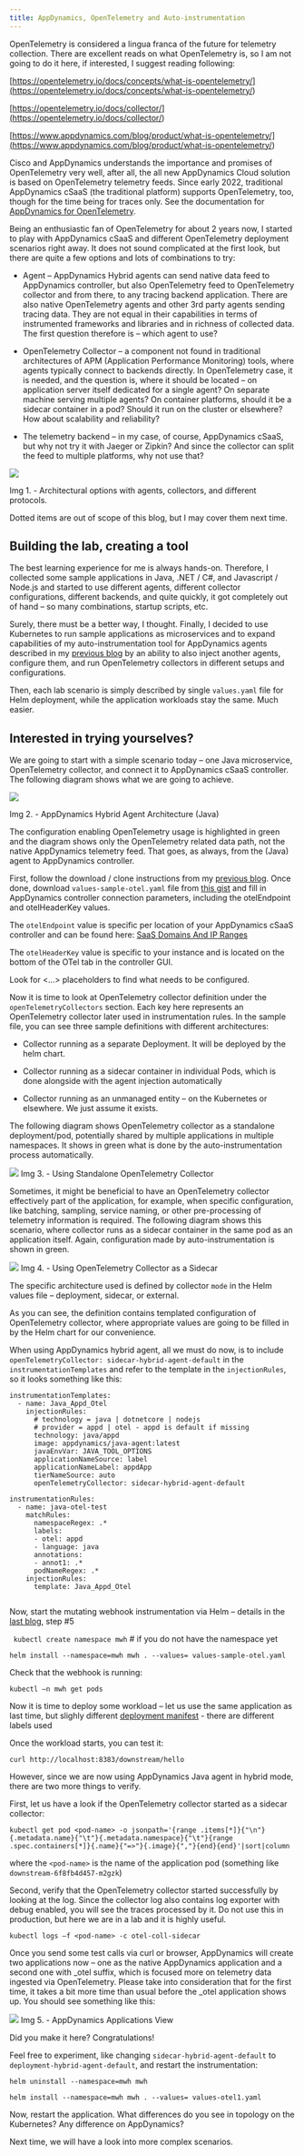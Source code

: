 ```yaml
---
title: AppDynamics, OpenTelemetry and Auto-instrumentation 
---
```


OpenTelemetry is considered a lingua franca of the future for telemetry collection. There are excellent reads on what OpenTelemetry is, so I am not going to do it here, if interested, I suggest reading following: 

[https://opentelemetry.io/docs/concepts/what-is-opentelemetry/](<https://opentelemetry.io/docs/concepts/what-is-opentelemetry/>)

[https://opentelemetry.io/docs/collector/](<https://opentelemetry.io/docs/collector/>)

[https://www.appdynamics.com/blog/product/what-is-opentelemetry/](<https://www.appdynamics.com/blog/product/what-is-opentelemetry/>)

 

Cisco and AppDynamics understands the importance and promises of OpenTelemetry very well, after all, the all new AppDynamics Cloud solution is based on OpenTelemetry telemetry feeds. Since early 2022, traditional AppDynamics cSaaS (the traditional platform) supports OpenTelemetry, too, though for the time being for traces only. See the documentation for [AppDynamics for OpenTelemetry](<https://docs.appdynamics.com/appd/23.x/latest/en/application-monitoring/appdynamics-for-opentelemetry>).

Being an enthusiastic fan of OpenTelemetry for about 2 years now, I started to play with AppDynamics cSaaS and different OpenTelemetry deployment scenarios right away. It does not sound complicated at the first look, but there are quite a few options and lots of combinations to try: 

- Agent – AppDynamics Hybrid agents can send native data feed to AppDynamics controller, but also OpenTelemetry feed to OpenTelemetry collector and from there, to any tracing backend application. There are also native OpenTelemetry agents and other 3rd party agents sending tracing data. They are not equal in their capabilities in terms of instrumented frameworks and libraries and in richness of collected data. The first question therefore is – which agent to use? 

- OpenTelemetry Collector – a component not found in traditional architectures of APM (Application Performance Monitoring) tools, where agents typically connect to backends directly. In OpenTelemetry case, it is needed, and the question is, where it should be located – on application server itself dedicated for a single agent? On separate machine serving multiple agents? On container platforms, should it be a sidecar container in a pod? Should it run on the cluster or elsewhere? How about scalability and reliability? 

- The telemetry backend – in my case, of course, AppDynamics cSaaS, but why not try it with Jaeger or Zipkin? And since the collector can split the feed to multiple platforms, why not use that? 

![](<../images/mwh-otel-1/agt-coll-bck-arch.drawio.svg>)

Img 1. -  Architectural options with agents, collectors, and different protocols. 

Dotted items are out of scope of this blog, but I may cover them next time.

## Building the lab, creating a tool

The best learning experience for me is always hands-on. Therefore, I collected some sample applications in Java, .NET / C#, and Javascript / Node.js and started to use different agents, different collector configurations, different backends, and quite quickly, it got completely out of hand – so many combinations, startup scripts, etc. 

Surely, there must be a better way, I thought. Finally, I decided to use Kubernetes to run sample applications as microservices and to expand capabilities of my auto-instrumentation tool for AppDynamics agents described in my [previous blog](</appd-mwh-blog>) by an ability to also inject another agents, configure them, and run OpenTelemetry collectors in different setups and configurations. 

Then, each lab scenario is simply described by single `values.yaml` file for Helm deployment, while the application workloads stay the same. Much easier. 

## Interested in trying yourselves? 

We are going to start with a simple scenario today – one Java microservice, OpenTelemetry collector, and connect it to AppDynamics cSaaS controller. The following diagram shows what we are going to achieve. 

![](<../images/mwh-otel-1/agt-appd-hybrid.drawio.svg>) 

Img 2. - AppDynamics Hybrid Agent Architecture (Java)

The configuration enabling OpenTelemetry usage is highlighted in green and the diagram shows only the OpenTelemetry related data path, not the native AppDynamics telemetry feed. That goes, as always, from the (Java) agent to AppDynamics controller.

First, follow the download / clone instructions from my [previous blog](</appd-mwh-blog>). Once done, download `values-sample-otel.yaml` file from [this gist](<https://gist.github.com/chrlic/967fb9308bd778e570e91a11f7f467f4#file-values-sample-otel-yaml>) and fill in AppDynamics controller connection parameters, including the otelEndpoint and otelHeaderKey values.  

 

The `otelEndpoint` value is specific per location of your AppDynamics cSaaS controller and can be found here: [SaaS Domains And IP Ranges](<https://docs.appdynamics.com/appd/23.x/23.1/en/appdynamics-essentials/getting-started/saas-domains-and-ip-ranges>)

 

The `otelHeaderKey` value is specific to your instance and is located on the bottom of the OTel tab in the controller GUI. 

Look for <…> placeholders to find what needs to be configured. 

Now it is time to look at OpenTelemetry collector definition under the `openTelemetryCollectors` section. Each key here represents an OpenTelemetry collector later used in instrumentation rules. In the sample file, you can see three sample definitions with different architectures: 

- Collector running as a separate Deployment. It will be deployed by the helm chart. 

- Collector running as a sidecar container in individual Pods, which is done alongside with the agent injection automatically 

- Collector running as an unmanaged entity – on the Kubernetes or elsewhere. We just assume it exists. 

 
The following diagram shows OpenTelemetry collector as a standalone deployment/pod, potentially shared by multiple applications in multiple namespaces. It shows in green what is done by the auto-instrumentation process automatically. 

 
![](<../images/mwh-otel-1/k8s-agent-arch-depl.drawio.svg>)
Img 3. - Using Standalone OpenTelemetry Collector 

 
Sometimes, it might be beneficial to have an OpenTelemetry collector effectively part of the application, for example, when specific configuration, like batching, sampling, service naming, or other pre-processing of telemetry information is required. The following diagram shows this scenario, where collector runs as a sidecar container in the same pod as an application itself. Again, configuration made by auto-instrumentation is shown in green. 

 
![](<../images/mwh-otel-1/k8s-agent-arch-side.drawio.svg>)
Img 4. - Using OpenTelemetry Collector as a Sidecar 

 

The specific architecture used is defined by collector `mode` in the Helm values file – deployment, sidecar, or external. 

 

As you can see, the definition contains templated configuration of OpenTelemetry collector, where appropriate values are going to be filled in by the Helm chart for our convenience.  

 

When using AppDynamics hybrid agent, all we must do now, is to include `openTelemetryCollector: sidecar-hybrid-agent-default` in the `instrumentationTemplates` and refer to the template in the `injectionRules`, so it looks something like this: 

 

``` 
instrumentationTemplates:
  - name: Java_Appd_Otel
    injectionRules:
      # technology = java | dotnetcore | nodejs
      # provider = appd | otel - appd is default if missing
      technology: java/appd
      image: appdynamics/java-agent:latest
      javaEnvVar: JAVA_TOOL_OPTIONS
      applicationNameSource: label
      applicationNameLabel: appdApp
      tierNameSource: auto
      openTelemetryCollector: sidecar-hybrid-agent-default

instrumentationRules:
  - name: java-otel-test
    matchRules:
      namespaceRegex: .*
      labels:
      - otel: appd
      - language: java
      annotations:
      - annot1: .*
      podNameRegex: .*
    injectionRules:
      template: Java_Appd_Otel
 
``` 

 

Now, start the mutating webhook instrumentation via Helm – details in the [last blog](</appd-mwh-blog>), step #5 

` kubectl create namespace mwh` # if you do not have the namespace yet 

`helm install --namespace=mwh mwh . --values= values-sample-otel.yaml`  

Check that the webhook is running: 

`kubectl –n mwh get pods` 

 

Now it is time to deploy some workload – let us use the same application as last time, but slighly different [deployment manifest](<https://gist.github.com/chrlic/967fb9308bd778e570e91a11f7f467f4#file-d-downstream-yaml>) - there are different labels used
 

Once the workload starts, you can test it:

`curl http://localhost:8383/downstream/hello`

However, since we are now using AppDynamics Java agent in hybrid mode, there are two more things to verify. 

 

First, let us have a look if the OpenTelemetry collector started as a sidecar collector: 

`kubectl get pod <pod-name> -o jsonpath='{range .items[*]}{"\n"}{.metadata.name}{"\t"}{.metadata.namespace}{"\t"}{range .spec.containers[*]}{.name}{"=>"}{.image}{","}{end}{end}'|sort|column` 

where the `<pod-name>` is the name of the application pod (something like `downstream-6f8fb4d457-m2gzk`)


Second, verify that the OpenTelemetry collector started successfully by looking at the log. Since the collector log also contains log exporter with debug enabled, you will see the traces processed by it. Do not use this in production, but here we are in a lab and it is highly useful. 

`kubectl logs –f <pod-name> -c otel-coll-sidecar` 

Once you send some test calls via curl or browser, AppDynamics will create two applications now – one as the native AppDynamics application and a second one with _otel suffix, which is focused more on telemetry data ingested via OpenTelemetry. Please take into consideration that for the first time, it takes a bit more time than usual before the _otel application shows up. You should see something like this:

 
![](<../images/mwh-otel-1/appd-otel-apps.png>)
Img 5. - AppDynamics Applications View 

 

Did you make it here? Congratulations!


Feel free to experiment, like changing `sidecar-hybrid-agent-default` to ` deployment-hybrid-agent-default`, and restart the instrumentation: 

`helm uninstall --namespace=mwh mwh` 

`helm install --namespace=mwh mwh . --values= values-otel1.yaml` 

 
Now, restart the application. What differences do you see in topology on the Kubernetes? Any difference on AppDynamics? 


Next time, we will have a look into more complex scenarios.  

 

 

  